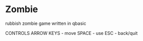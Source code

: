 # Zombie
rubbish zombie game written in qbasic

CONTROLS
ARROW KEYS - move
SPACE - use
ESC - back/quit

